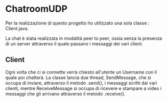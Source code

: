 # ChatroomUDP

Per la realizzazione di questo progetto ho utilizzato una sola classe : Client.java.

La chat è stata realizzata in modalità peer to peer, ossia senza la presenza di un server attraverso il quale passano i messaggi dei vari client.

## Client 

Ogni volta che ci si connette verrà chiesto all'utente un Username con il quale poi chatterà. La classe lancia due thread, SendMessage, che si occupa di inviare, attraverso il metodo .send(), i messaggi scritti dai vari clienti, mentre ReceiveMessage si occupa di ricevere e stampare a video i messaggi che gli arrivano attraverso il metodo .receive().
 
